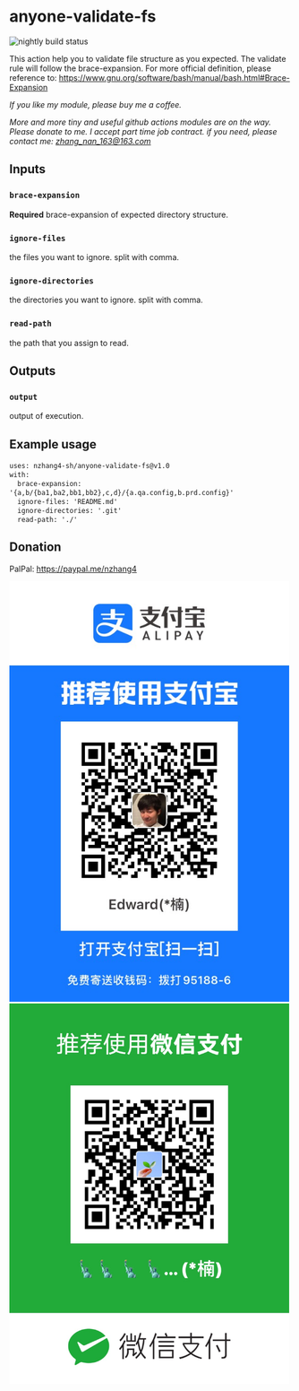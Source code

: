 # anyone-validate-fs

![nightly build status](https://github.com/anyone-developer/anyone-validate-fs/workflows/nightly-build/badge.svg)

This action help you to validate file structure as you expected. The validate rule will follow the brace-expansion. For more official definition, please reference to: https://www.gnu.org/software/bash/manual/bash.html#Brace-Expansion

*If you like my module, please buy me a coffee.*

*More and more tiny and useful github actions modules are on the way. Please donate to me. I accept part time job contract. if you need, please contact me: zhang_nan_163@163.com*

## Inputs

### `brace-expansion`

**Required** brace-expansion of expected directory structure.

### `ignore-files`

the files you want to ignore. split with comma.

### `ignore-directories`

the directories you want to ignore. split with comma.

### `read-path`

the path that you assign to read.

## Outputs

### `output`

output of execution.

## Example usage

```
uses: nzhang4-sh/anyone-validate-fs@v1.0
with:
  brace-expansion: '{a,b/{ba1,ba2,bb1,bb2},c,d}/{a.qa.config,b.prd.config}'
  ignore-files: 'README.md'
  ignore-directories: '.git'
  read-path: './'
```

## Donation

PalPal: https://paypal.me/nzhang4

<img src="../misc/alipay.JPG" width="500">

<img src="../misc/webchat_pay.JPG" width="500">


